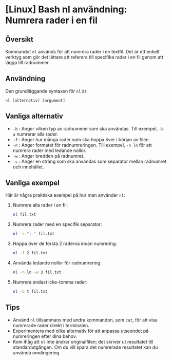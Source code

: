 # [Linux] Bash nl användning: Numrera rader i en fil

## Översikt
Kommandot `nl` används för att numrera rader i en textfil. Det är ett enkelt verktyg som gör det lättare att referera till specifika rader i en fil genom att lägga till radnummer.

## Användning
Den grundläggande syntaxen för `nl` är:

```
nl [alternativ] [argument]
```

## Vanliga alternativ
- `-b` : Anger vilken typ av radnummer som ska användas. Till exempel, `-b a` numrerar alla rader.
- `-f` : Anger hur många rader som ska hoppa över i början av filen.
- `-n` : Anger formatet för radnumreringen. Till exempel, `-n ln` för att numrera rader med ledande nollor.
- `-w` : Anger bredden på radnumret.
- `-s` : Anger en sträng som ska användas som separator mellan radnumret och innehållet.

## Vanliga exempel
Här är några praktiska exempel på hur man använder `nl`:

1. Numrera alla rader i en fil:
   ```bash
   nl fil.txt
   ```

2. Numrera rader med en specifik separator:
   ```bash
   nl -s ": " fil.txt
   ```

3. Hoppa över de första 2 raderna innan numrering:
   ```bash
   nl -f 2 fil.txt
   ```

4. Använda ledande nollor för radnumrering:
   ```bash
   nl -n ln -w 3 fil.txt
   ```

5. Numrera endast icke-tomma rader:
   ```bash
   nl -b t fil.txt
   ```

## Tips
- Använd `nl` tillsammans med andra kommandon, som `cat`, för att visa numrerade rader direkt i terminalen.
- Experimentera med olika alternativ för att anpassa utseendet på numreringen efter dina behov.
- Kom ihåg att `nl` inte ändrar originalfilen; det skriver ut resultatet till standardutgången. Om du vill spara det numrerade resultatet kan du använda omdirigering.